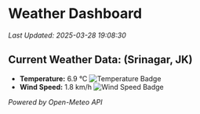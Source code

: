 
# Weather Dashboard

_Last Updated: 2025-03-28 19:08:30_

## Current Weather Data: (Srinagar, JK)
- **Temperature:** 6.9 °C ![Temperature Badge](https://img.shields.io/badge/Temperature-Low%20Temp-blue)
- **Wind Speed:** 1.8 km/h ![Wind Speed Badge](https://img.shields.io/badge/Wind%20Speed-Light%20Wind-blue)

*Powered by Open-Meteo API*

